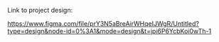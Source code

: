 Link to project design:

https://www.figma.com/file/prY3N5aBreAirWHqeIJWgR/Untitled?type=design&node-id=0%3A1&mode=design&t=jpi6P6YcbKoi0wTh-1